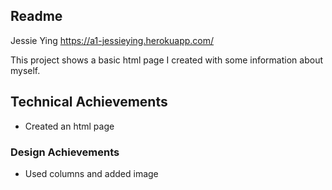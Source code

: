 Readme
---

Jessie Ying
https://a1-jessieying.herokuapp.com/

This project shows a basic html page I created with some information about myself.

## Technical Achievements
- Created an html page

### Design Achievements
- Used columns and added image


